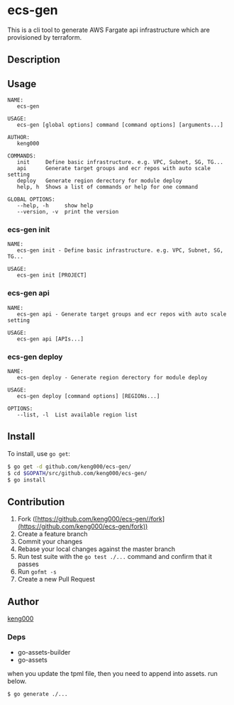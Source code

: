 # ecs-gen

This is a cli tool to generate AWS Fargate api infrastructure which are provisioned by terraform.

## Description

## Usage

```
NAME:
   ecs-gen

USAGE:
   ecs-gen [global options] command [command options] [arguments...]

AUTHOR:
   keng000

COMMANDS:
   init     Define basic infrastructure. e.g. VPC, Subnet, SG, TG...
   api      Generate target groups and ecr repos with auto scale setting
   deploy   Generate region derectory for module deploy
   help, h  Shows a list of commands or help for one command

GLOBAL OPTIONS:
   --help, -h     show help
   --version, -v  print the version
```

### ecs-gen init

```
NAME:
   ecs-gen init - Define basic infrastructure. e.g. VPC, Subnet, SG, TG...

USAGE:
   ecs-gen init [PROJECT]
```

### ecs-gen api

```
NAME:
   ecs-gen api - Generate target groups and ecr repos with auto scale setting

USAGE:
   ecs-gen api [APIs...]
```

### ecs-gen deploy

```
NAME:
   ecs-gen deploy - Generate region derectory for module deploy

USAGE:
   ecs-gen deploy [command options] [REGIONs...]

OPTIONS:
   --list, -l  List available region list
```

## Install

To install, use `go get`:

```bash
$ go get -d github.com/keng000/ecs-gen/
$ cd $GOPATH/src/github.com/keng000/ecs-gen/
$ go install
```

## Contribution

1. Fork ([https://github.com/keng000/ecs-gen//fork](https://github.com/keng000/ecs-gen/fork))
1. Create a feature branch
1. Commit your changes
1. Rebase your local changes against the master branch
1. Run test suite with the `go test ./...` command and confirm that it passes
1. Run `gofmt -s`
1. Create a new Pull Request

## Author

[keng000](https://github.com/keng000)


### Deps

- go-assets-builder
- go-assets

when you update the tpml file, then you need to append into assets.
run below.

```
$ go generate ./...
```
